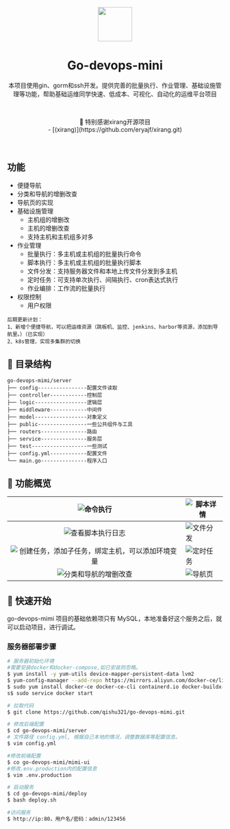 <div align="center">
<img src="https://cdn.nlark.com/yuque/0/2025/jpeg/28693706/1747205373498-713adaed-dee9-4b2d-9be2-599da02b7bc4.jpeg?x-oss-process=image%2Fformat%2Cwebp" width="80"  height="80">

<h1 align="center">Go-devops-mini</h1>
  <p align="center">
   本项目使用gin、gorm和ssh开发。提供完善的批量执行、作业管理、基础设施管理等功能，帮助基础运维同学快速、低成本、可视化、自动化的运维平台项目
    <br />
  </p>
    <br />


<p> 🐉 特别感谢xirang开源项目
     <br />
-   [(xirang)](https://github.com/eryajf/xirang.git)

</p>


<img src="https://cdn.jsdelivr.net/gh/eryajf/tu@main/img/image_20240420_214408.gif" width="800"  height="3">
</div><br>

## 功能
 - 便捷导航
  - 分类和导航的增删改查
  - 导航页的实现
 - 基础设施管理
   - 主机组的增删改
   - 主机的增删改查
   - 支持主机和主机组多对多
 - 作业管理
    - 批量执行：多主机或主机组的批量执行命令
    - 脚本执行：多主机或主机组的批量执行脚本
    - 文件分发：支持服务器文件和本地上传文件分发到多主机
    - 定时任务：可支持单次执行、间隔执行、cron表达式执行
    - 作业编排：工作流的批量执行
 - 权限控制
   - 用户权限
```
后期更新计划：
1、新增个便捷导航，可以把运维资源（跳板机、监控、jenkins、harbor等资源，添加到导航里。）（已实现）
2、k8s管理，实现多集群的切换
```

## 📖 目录结构

```
go-devops-mimi/server
├── config----------------配置文件读取
├── controller------------控制层
├── logic-----------------逻辑层
├── middleware------------中间件
├── model-----------------对象定义
├── public----------------一些公共组件与工具
├── routers---------------路由
├── service---------------服务层
├── test------------------一些测试
├── config.yml------------配置文件
└── main.go---------------程序入口
```

## 👀 功能概览

|  ![命令执行](https://cdn.nlark.com/yuque/0/2025/png/28693706/1747190533086-b379d2f4-1fb0-4f7d-8acc-1daa4ce1cacd.png?x-oss-process=image%2Fformat%2Cwebp)  | ![脚本详情](https://cdn.nlark.com/yuque/0/2025/png/28693706/1747190649953-c8b8564b-6165-40e7-a2db-7139f31cf203.png?x-oss-process=image%2Fformat%2Cwebp)     |
| :------------------------------------------------------------------------------: | -------------------------------------------------------------------------------- |
| ![查看脚本执行日志](https://cdn.nlark.com/yuque/0/2025/png/28693706/1747190696776-f638f804-01c1-457e-8de2-ccaf56ceeedc.png?x-oss-process=image%2Fformat%2Cwebp) | ![文件分发](https://cdn.nlark.com/yuque/0/2025/png/28693706/1747190931557-ff3158ec-15f9-4b50-8063-45bcc8c7332b.png?x-oss-process=image%2Fformat%2Cwebp) |
| ![创建任务，添加子任务，绑定主机，可以添加环境变量](https://cdn.nlark.com/yuque/0/2025/png/28693706/1747190970578-2177cc28-24a0-4626-b9e5-4da7f1f5fe9a.png?x-oss-process=image%2Fformat%2Cwebp) | ![定时任务](https://cdn.nlark.com/yuque/0/2025/png/28693706/1747191018479-18527802-045f-4a48-b4f5-7a05b8cbbab0.png?x-oss-process=image%2Fformat%2Cwebp) |
| ![分类和导航的增删改查](https://cdn.nlark.com/yuque/0/2025/png/28693706/1747620842841-0b7e457e-13a5-4d4a-aa7c-1874581f2e11.png?x-oss-process=image%2Fformat%2Cwebp) | ![导航页](https://cdn.nlark.com/yuque/0/2025/png/28693706/1747620817372-d3635ec6-8eb5-4eed-a96d-5f666d569026.png?x-oss-process=image%2Fformat%2Cwebp) |

## 🚀 快速开始

go-devops-mimi 项目的基础依赖项只有 MySQL，本地准备好这个服务之后，就可以启动项目，进行调试。


### 服务器部署步骤

```sh
# 服务器初始化环境
#需要安装docker和docker-compose,如已安装则忽略。
$ yum install -y yum-utils device-mapper-persistent-data lvm2
$ yum-config-manager --add-repo https://mirrors.aliyun.com/docker-ce/linux/centos/docker-ce.repo
$ sudo yum install docker-ce docker-ce-cli containerd.io docker-buildx-plugin docker-compose-plugin
s$ sudo service docker start

# 拉取代码
$ git clone https://github.com/qishu321/go-devops-mimi.git

# 修改后端配置
$ cd go-devops-mimi/server
# 文件路径 config.yml, 根据自己本地的情况，调整数据库等配置信息。
$ vim config.yml

#修改前端配置
$ co go-devops-mimi/mimi-ui
#修改.env.production内的配置信息
$ vim .env.production

# 启动服务
$ cd go-devops-mimi/deploy
$ bash deploy.sh

#访问服务
$ http://ip:80，用户名/密码：admin/123456
```

